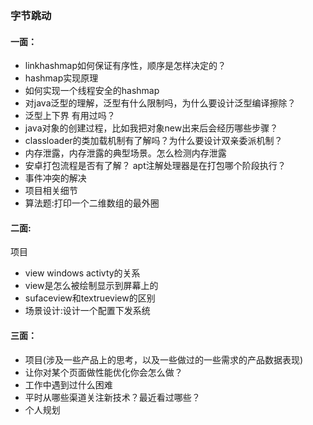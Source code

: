### 字节跳动

#### 一面：
- linkhashmap如何保证有序性，顺序是怎样决定的？
- hashmap实现原理
- 如何实现一个线程安全的hashmap
- 对java泛型的理解，泛型有什么限制吗，为什么要设计泛型编译擦除？
- 泛型上下界 有用过吗？
- java对象的创建过程，比如我把对象new出来后会经历哪些步骤？
- classloader的类加载机制有了解吗？为什么要设计双亲委派机制？
- 内存泄露，内存泄露的典型场景。怎么检测内存泄露
- 安卓打包流程是否有了解？ apt注解处理器是在打包哪个阶段执行？
- 事件冲突的解决
- 项目相关细节
- 算法题:打印一个二维数组的最外圈

#### 二面:
项目
- view windows activty的关系
- view是怎么被绘制显示到屏幕上的
- sufaceview和textrueview的区别
- 场景设计:设计一个配置下发系统

#### 三面：
- 项目(涉及一些产品上的思考，以及一些做过的一些需求的产品数据表现)
- 让你对某个页面做性能优化你会怎么做？
- 工作中遇到过什么困难
- 平时从哪些渠道关注新技术？最近看过哪些？
- 个人规划